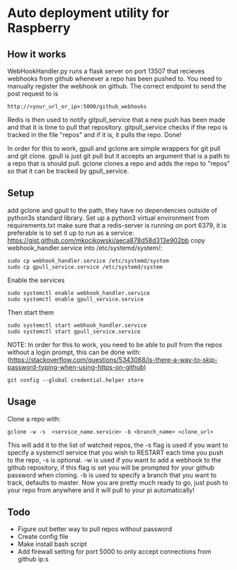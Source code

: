 # Auto deployment utility for Raspberry

## How it works
WebHookHandler.py runs a flask server on port 13507 that recieves webhooks from github whenever a repo has been pushed to. You need to manually register the webhook on github.
The correct endpoint to send the post request to is
```
http://<your_url_or_ip>:5000/github_webhooks
```
Redis is then used to notify gitpull_service that a new push has been made and that it is time to pull that repository.
gitpull_service checks if the repo is tracked in the file "repos" and if it is, it pulls the repo. Done!

In order for this to work, gpull and gclone are simple wrappers for git pull and git clone.
gpull is just git pull but it accepts an argument that is a path to a repo that is should pull.
gclone clones a repo and adds the repo to "repos" so that it can be tracked by gpull_service.

## Setup
add gclone and gpull to the path, they have no dependencies outside of python3s standard library. Set up a python3 virtual environment from requirements.txt
make sure that a redis-server is running on port 6379, it is preferable is to set it up to run as a service: https://gist.github.com/mkocikowski/aeca878d58d313e902bb
copy webhook_handler.service into /etc/systemd/system/:
```
sudo cp webhook_handler.service /etc/systemd/system
sudo cp gpull_service.service /etc/systemd/system
```
Enable the services
```
sudo systemctl enable webhook_handler.service
sudo systemctl enable gpull_service.service
```
Then start them
```
sudo systemctl start webhook_handler.service
sudo systemctl start gpull_service.service
```

NOTE: In order for this to work, you need to be able to pull from the repos without a login prompt, this can be done with: (https://stackoverflow.com/questions/5343068/is-there-a-way-to-skip-password-typing-when-using-https-on-github)
```
git config --global credential.helper store
```

## Usage
Clone a repo with:
```
gclone -w -s  <service_name.service> -b <branch_name> <clone_url>
```
This will add it to the list of watched repos, the -s flag is used if you want to specify a systemctl service that you wish to RESTART each time you push to the repo, -s is optional. -w is used if you want to add a webhook to the github repository, if this flag is set you will be prompted for your github password when cloning. -b is used to specify a branch that you want to track, defaults to master.
Now you are pretty much ready to go, just push to your repo from anywhere and it will pull to your pi automatically!


## Todo
* Figure out better way to pull repos without password
* Create config file
* Make install bash script
* Add firewall setting for port 5000 to only accept connections from github ip:s

